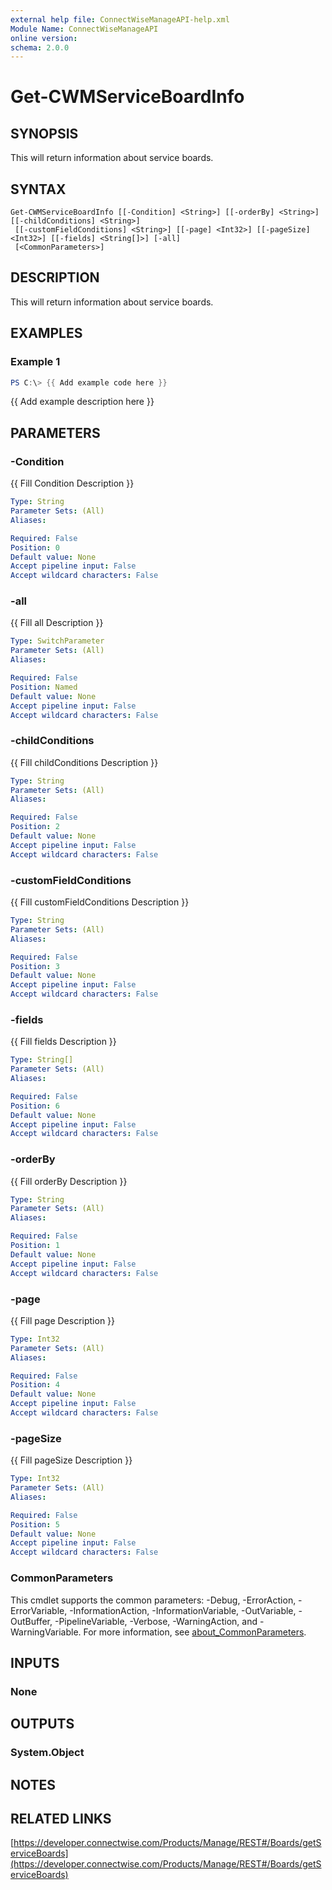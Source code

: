 ```yaml
---
external help file: ConnectWiseManageAPI-help.xml
Module Name: ConnectWiseManageAPI
online version:
schema: 2.0.0
---
```


# Get-CWMServiceBoardInfo

## SYNOPSIS
This will return information about service boards.

## SYNTAX

```
Get-CWMServiceBoardInfo [[-Condition] <String>] [[-orderBy] <String>] [[-childConditions] <String>]
 [[-customFieldConditions] <String>] [[-page] <Int32>] [[-pageSize] <Int32>] [[-fields] <String[]>] [-all]
 [<CommonParameters>]
```

## DESCRIPTION
This will return information about service boards.

## EXAMPLES

### Example 1
```powershell
PS C:\> {{ Add example code here }}
```

{{ Add example description here }}

## PARAMETERS

### -Condition
{{ Fill Condition Description }}

```yaml
Type: String
Parameter Sets: (All)
Aliases:

Required: False
Position: 0
Default value: None
Accept pipeline input: False
Accept wildcard characters: False
```

### -all
{{ Fill all Description }}

```yaml
Type: SwitchParameter
Parameter Sets: (All)
Aliases:

Required: False
Position: Named
Default value: None
Accept pipeline input: False
Accept wildcard characters: False
```

### -childConditions
{{ Fill childConditions Description }}

```yaml
Type: String
Parameter Sets: (All)
Aliases:

Required: False
Position: 2
Default value: None
Accept pipeline input: False
Accept wildcard characters: False
```

### -customFieldConditions
{{ Fill customFieldConditions Description }}

```yaml
Type: String
Parameter Sets: (All)
Aliases:

Required: False
Position: 3
Default value: None
Accept pipeline input: False
Accept wildcard characters: False
```

### -fields
{{ Fill fields Description }}

```yaml
Type: String[]
Parameter Sets: (All)
Aliases:

Required: False
Position: 6
Default value: None
Accept pipeline input: False
Accept wildcard characters: False
```

### -orderBy
{{ Fill orderBy Description }}

```yaml
Type: String
Parameter Sets: (All)
Aliases:

Required: False
Position: 1
Default value: None
Accept pipeline input: False
Accept wildcard characters: False
```

### -page
{{ Fill page Description }}

```yaml
Type: Int32
Parameter Sets: (All)
Aliases:

Required: False
Position: 4
Default value: None
Accept pipeline input: False
Accept wildcard characters: False
```

### -pageSize
{{ Fill pageSize Description }}

```yaml
Type: Int32
Parameter Sets: (All)
Aliases:

Required: False
Position: 5
Default value: None
Accept pipeline input: False
Accept wildcard characters: False
```

### CommonParameters
This cmdlet supports the common parameters: -Debug, -ErrorAction, -ErrorVariable, -InformationAction, -InformationVariable, -OutVariable, -OutBuffer, -PipelineVariable, -Verbose, -WarningAction, and -WarningVariable. For more information, see [about_CommonParameters](http://go.microsoft.com/fwlink/?LinkID=113216).

## INPUTS

### None
## OUTPUTS

### System.Object
## NOTES

## RELATED LINKS

[https://developer.connectwise.com/Products/Manage/REST#/Boards/getServiceBoards](https://developer.connectwise.com/Products/Manage/REST#/Boards/getServiceBoards)